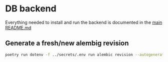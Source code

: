 # DB backend

Everything needed to install and run the backend is documented in the [main README.md](../README.md)

## Generate a fresh/new alembig revision

```bash
poetry run dotenv -f ../secrets/.env run alembic revision --autogenerate -m "initial_tables"
```
